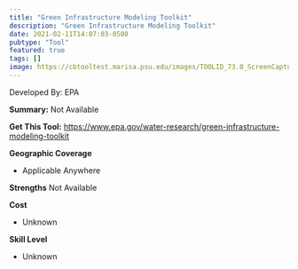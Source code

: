 ```yaml
---
title: "Green Infrastructure Modeling Toolkit"
description: "Green Infrastructure Modeling Toolkit"
date: 2021-02-11T14:07:03-0500
pubtype: "Tool"
featured: true
tags: []
image: https://cbtooltest.marisa.psu.edu/images/TOOLID_73.0_ScreenCapture-1.png
---
```

Developed By: EPA

**Summary:** Not Available

__**Get This Tool:**__ https://www.epa.gov/water-research/green-infrastructure-modeling-toolkit

__**Geographic Coverage**__
- Applicable Anywhere

__**Strengths**__
Not Available

__**Cost**__
- Unknown

__**Skill Level**__
- Unknown
